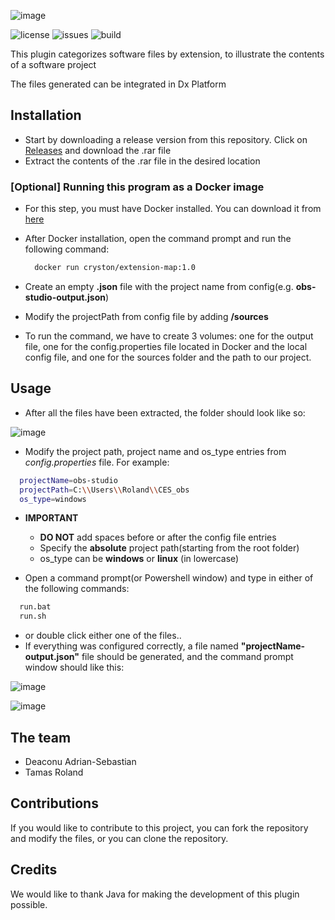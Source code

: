 ![image](https://user-images.githubusercontent.com/33568801/112197743-13d72200-8c15-11eb-9c23-f1d85fff7713.png)

![license](https://img.shields.io/github/license/Cryston98/extension_counter)
![issues](https://img.shields.io/github/issues/Cryston98/extension_counter)
![build](https://img.shields.io/appveyor/build/Cryston98/extension_counter)

This plugin categorizes software files by extension, to illustrate the contents of a software project

The files generated can be integrated in Dx Platform

## Installation

* Start by downloading a release version from this repository. Click on [Releases](https://github.com/Cryston98/extension_counter/releases "Go to Releases") and download the .rar file
* Extract the contents of the .rar file in the desired location
 ### [Optional] Running this program as a Docker image
  * For this step, you must have Docker installed. You can download it from [here](https://www.docker.com/)
  * After Docker installation, open the command prompt and run the following command:
    ```bash
      docker run cryston/extension-map:1.0
    ```
    
  * Create an empty **.json** file with the project name from config(e.g. **obs-studio-output.json**)
  * Modify the projectPath from config file by adding **/sources**
  * To run the command, we have to create 3 volumes: one for the output file, one for the config.properties file located
  in Docker and the local config file, and one for the sources folder and the path to our project.

## Usage

* After all the files have been extracted, the folder should look like so:

![image](https://user-images.githubusercontent.com/33568801/112189544-c8207a80-8c0c-11eb-9275-b01644009864.png)



* Modify the project path, project name and os_type entries from *config.properties* file. For example:
```bash
  projectName=obs-studio
  projectPath=C:\\Users\\Roland\\CES_obs
  os_type=windows
```

* **IMPORTANT** 

   * **DO NOT** add spaces before or after the config file entries
   * Specify the **absolute** project path(starting from the root folder)
   * os_type can be **windows** or **linux** (in lowercase)

* Open a command prompt(or Powershell window) and type in either of the following commands:
```bash
  run.bat
  run.sh
```

* or double click either one of the files..
* If everything was configured correctly, a file named **"projectName-output.json"** file should be generated, and the command prompt window should like this:

![image](https://user-images.githubusercontent.com/33568801/112191042-43cef700-8c0e-11eb-916a-c1c737beabe5.png)


![image](https://user-images.githubusercontent.com/33568801/112190671-e8046e00-8c0d-11eb-908f-ff415c2f8d01.png)


## The team

 * Deaconu Adrian-Sebastian
 * Tamas Roland

## Contributions

 If you would like to contribute to this project, you can fork the repository and modify the files,
 or you can clone the repository.
 
## Credits
 We would like to thank Java for making the development of this plugin possible.
